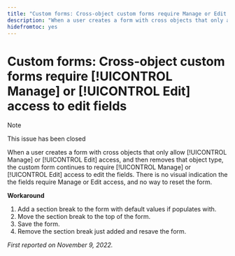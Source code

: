 ```yaml
---
title: "Custom forms: Cross-object custom forms require Manage or Edit access to edit fields"
description: "When a user creates a form with cross objects that only allow Manage or Edit access, and then removes that object type, the custom form continues to require Manage or Edit access to edit the fields. There is no visual indication the the fields require Manage or Edit access, and no way to reset the form."
hidefromtoc: yes
---
```


# Custom forms: Cross-object custom forms require [!UICONTROL Manage] or [!UICONTROL Edit] access to edit fields

>[!NOTE]
>
>This issue has been closed

When a user creates a form with cross objects that only allow [!UICONTROL Manage] or [!UICONTROL Edit] access, and then removes that object type, the custom form continues to require [!UICONTROL Manage] or [!UICONTROL Edit] access to edit the fields. There is no visual indication the the fields require Manage or Edit access, and no way to reset the form.

**Workaround**

1. Add a section break to the form with default values if populates with.
2. Move the section break to the top of the form.
3. Save the form.
4. Remove the section break just added and resave the form.

_First reported on November 9, 2022._

